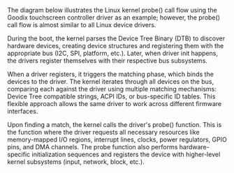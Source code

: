 The diagram below illustrates the Linux kernel probe() call flow using the Goodix touchscreen controller driver as an example; however, the probe() call flow is almost similar to all Linux device drivers.

During the boot, the kernel parses the Device Tree Binary (DTB) to discover hardware devices, creating device structures and registering them with the appropriate bus (I2C, SPI, platform, etc.). Later, when driver init happens, the drivers register themselves with their respective bus subsystems.

When a driver registers, it triggers the matching phase, which binds the devices to the driver. The kernel iterates through all devices on the bus, comparing each against the driver using multiple matching mechanisms: Device Tree compatible strings, ACPI IDs, or bus-specific ID tables. This flexible approach allows the same driver to work across different firmware interfaces.

Upon finding a match, the kernel calls the driver's probe() function. This is the function where the driver requests all necessary resources like memory-mapped I/O regions, interrupt lines, clocks, power regulators, GPIO pins, and DMA channels. The probe function also performs hardware-specific initialization sequences and registers the device with higher-level kernel subsystems (input, network, block, etc.).